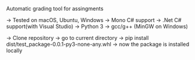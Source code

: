 Automatic grading tool for assingments

-> Tested on macOS, Ubuntu, Windows
-> Mono C# support
-> .Net C# support(with Visual Studio)
-> Python 3
-> gcc/g++ (MinGW on Windows)

-> Clone repository
-> go to current directory
-> pip install dist/test_package-0.0.1-py3-none-any.whl
-> now the package is installed locally